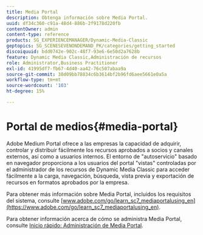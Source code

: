 ```yaml
---
title: Media Portal
description: Obtenga información sobre Media Portal.
uuid: df34c360-c91a-48d4-886b-2f9178d220fb
contentOwner: admin
content-type: reference
products: SG_EXPERIENCEMANAGER/Dynamic-Media-Classic
geptopics: SG_SCENESEVENONDEMAND_PK/categories/getting_started
discoiquuid: bdd0742e-902c-48f7-93e6-6e50d2a7628b
feature: Dynamic Media Classic,Administración de recursos
role: Administrator,Business Practitioner
exl-id: 41995df7-fb67-4d40-aa42-76c507abaa9a
source-git-commit: 38d09bb78834c6b3614bf2b96fd6aee5661e0a5a
workflow-type: tm+mt
source-wordcount: '103'
ht-degree: 15%

---
```


# Portal de medios{#media-portal}

Adobe Medium Portal ofrece a las empresas la capacidad de adquirir, controlar y distribuir fácilmente los recursos aprobados a socios y canales externos, así como a usuarios internos. El entorno de &quot;autoservicio&quot; basado en navegador proporciona a los usuarios del portal &quot;vistas&quot; controladas por el administrador de los recursos de Dynamic Media Classic para acceder fácilmente a la carga, navegación, búsqueda, vista previa y exportación de recursos en formatos aprobados por la empresa.

Para obtener más información sobre Media Portal, incluidos los requisitos del sistema, consulte [www.adobe.com/go/learn_sc7_mediaportalusing_en](https://www.adobe.com/go/learn_sc7_mediaportalusing_en).

Para obtener información acerca de cómo se administra Media Portal, consulte [Inicio rápido: Administración de Media Portal](quick-start-media-portal-administration.md#quick_start_media_portal_administration).
